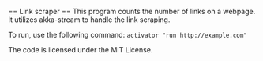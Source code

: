 == Link scraper ==
This program counts the number of links on a webpage. It utilizes akka-stream
to handle the link scraping.

To run, use the following command: `activator "run http://example.com"`

The code is licensed under the MIT License.
